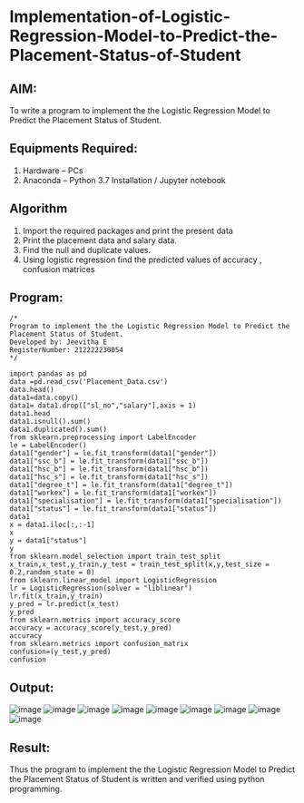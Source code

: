 # Implementation-of-Logistic-Regression-Model-to-Predict-the-Placement-Status-of-Student

## AIM:
To write a program to implement the the Logistic Regression Model to Predict the Placement Status of Student.

## Equipments Required:
1. Hardware – PCs
2. Anaconda – Python 3.7 Installation / Jupyter notebook

## Algorithm
1. Import the required packages and print the present data
2. Print the placement data and salary data.
3. Find the null and duplicate values.
4. Using logistic regression find the predicted values of accuracy , confusion matrices 

## Program:
```
/*
Program to implement the the Logistic Regression Model to Predict the Placement Status of Student.
Developed by: Jeevitha E
RegisterNumber: 212222230054 
*/
```
```
import pandas as pd
data =pd.read_csv('Placement_Data.csv')
data.head()
data1=data.copy()
data1= data1.drop(["sl_no","salary"],axis = 1)
data1.head
data1.isnull().sum()
data1.duplicated().sum()
from sklearn.preprocessing import LabelEncoder
le = LabelEncoder()
data1["gender"] = le.fit_transform(data1["gender"])
data1["ssc_b"] = le.fit_transform(data1["ssc_b"])
data1["hsc_b"] = le.fit_transform(data1["hsc_b"])
data1["hsc_s"] = le.fit_transform(data1["hsc_s"])
data1["degree_t"] = le.fit_transform(data1["degree_t"])
data1["workex"] = le.fit_transform(data1["workex"])
data1["specialisation"] = le.fit_transform(data1["specialisation"])
data1["status"] = le.fit_transform(data1["status"])
data1
x = data1.iloc[:,:-1]
x
y = data1["status"]
y
from sklearn.model_selection import train_test_split
x_train,x_test,y_train,y_test = train_test_split(x,y,test_size = 0.2,random_state = 0)
from sklearn.linear_model import LogisticRegression
lr = LogisticRegression(solver = "liblinear")
lr.fit(x_train,y_train)
y_pred = lr.predict(x_test)
y_pred
from sklearn.metrics import accuracy_score
accuracy = accuracy_score(y_test,y_pred)
accuracy
from sklearn.metrics import confusion_matrix
confusion=(y_test,y_pred)
confusion
```

## Output:
![image](https://github.com/Jeevithaelumalai/Implementation-of-Logistic-Regression-Model-to-Predict-the-Placement-Status-of-Student/assets/118708245/addba76c-e254-4db6-897d-bdb95c7c42bd)
![image](https://github.com/Jeevithaelumalai/Implementation-of-Logistic-Regression-Model-to-Predict-the-Placement-Status-of-Student/assets/118708245/72190a7e-8937-4a4a-82b7-0e6ec0b4cd46)
![image](https://github.com/Jeevithaelumalai/Implementation-of-Logistic-Regression-Model-to-Predict-the-Placement-Status-of-Student/assets/118708245/42278e84-c3ab-4d16-a54b-046a2590023c)
![image](https://github.com/Jeevithaelumalai/Implementation-of-Logistic-Regression-Model-to-Predict-the-Placement-Status-of-Student/assets/118708245/cc98ed7a-f842-46d9-89c0-4b735855c1c4)
![image](https://github.com/Jeevithaelumalai/Implementation-of-Logistic-Regression-Model-to-Predict-the-Placement-Status-of-Student/assets/118708245/b1a8c8fb-f704-4b41-b0c2-19897524b3d4)
![image](https://github.com/Jeevithaelumalai/Implementation-of-Logistic-Regression-Model-to-Predict-the-Placement-Status-of-Student/assets/118708245/8314d6b6-18bc-43ed-9849-75e13db7344c)
![image](https://github.com/Jeevithaelumalai/Implementation-of-Logistic-Regression-Model-to-Predict-the-Placement-Status-of-Student/assets/118708245/bebeb524-c1ad-41df-ad0d-19fbf0487d6d)
![image](https://github.com/Jeevithaelumalai/Implementation-of-Logistic-Regression-Model-to-Predict-the-Placement-Status-of-Student/assets/118708245/e4d6e393-9cd4-4093-89b4-5ec22ecea9ce)
![image](https://github.com/Jeevithaelumalai/Implementation-of-Logistic-Regression-Model-to-Predict-the-Placement-Status-of-Student/assets/118708245/7ec88af2-77ce-4dba-8a09-85598f94259a)


## Result:
Thus the program to implement the the Logistic Regression Model to Predict the Placement Status of Student is written and verified using python programming.
